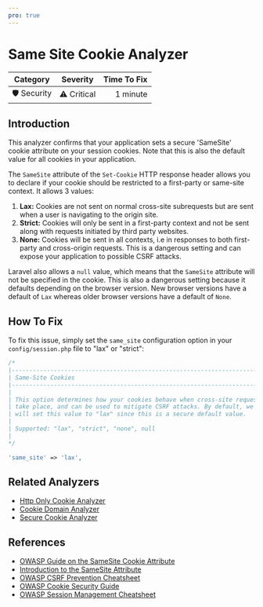 ```yaml
---
pro: true
---
```


# Same Site Cookie Analyzer <Badge text="PRO" type="tip"/>

| Category       | Severity   | Time To Fix  |
| -------------  |:----------:| ------------:|
| 🛡️ Security    | ⚠️ Critical | 1 minute     |

## Introduction

This analyzer confirms that your application sets a secure 'SameSite' cookie attribute on your session cookies. Note that this is also the default value for all cookies in your application.

The `SameSite` attribute of the `Set-Cookie` HTTP response header allows you to declare if your cookie should be restricted to a first-party or same-site context. It allows 3 values:

1. **Lax:** Cookies are not sent on normal cross-site subrequests but are sent when a user is navigating to the origin site.
2. **Strict:** Cookies will only be sent in a first-party context and not be sent along with requests initiated by third party websites.
3. **None:** Cookies will be sent in all contexts, i.e in responses to both first-party and cross-origin requests. This is a dangerous setting and can expose your application to possible CSRF attacks.

Laravel also allows a `null` value, which means that the `SameSite` attribute will not be specified in the cookie. This is also a dangerous setting because it defaults depending on the browser version. New browser versions have a default of `Lax` whereas older browser versions have a default of `None`.

## How To Fix

To fix this issue, simply set the `same_site` configuration option in your `config/session.php` file to "lax" or "strict":

```php
/*
|--------------------------------------------------------------------------
| Same-Site Cookies
|--------------------------------------------------------------------------
|
| This option determines how your cookies behave when cross-site requests
| take place, and can be used to mitigate CSRF attacks. By default, we
| will set this value to "lax" since this is a secure default value.
|
| Supported: "lax", "strict", "none", null
|
*/

'same_site' => 'lax',
```

## Related Analyzers

- [Http Only Cookie Analyzer](http-only-cookie-analyzer.html)
- [Cookie Domain Analyzer](cookie-domain-analyzer.html)
- [Secure Cookie Analyzer](secure-cookie-analyzer.html)

## References

- [OWASP Guide on the SameSite Cookie Attribute](https://owasp.org/www-community/SameSite)
- [Introduction to the SameSite Attribute](https://developer.mozilla.org/en-US/docs/Web/HTTP/Headers/Set-Cookie/SameSite)
- [OWASP CSRF Prevention Cheatsheet](https://cheatsheetseries.owasp.org/cheatsheets/Cross-Site_Request_Forgery_Prevention_Cheat_Sheet.html)
- [OWASP Cookie Security Guide](https://owasp.org/www-chapter-london/assets/slides/OWASPLondon20171130_Cookie_Security_Myths_Misconceptions_David_Johansson.pdf)
- [OWASP Session Management Cheatsheet](https://cheatsheetseries.owasp.org/cheatsheets/Session_Management_Cheat_Sheet.html)